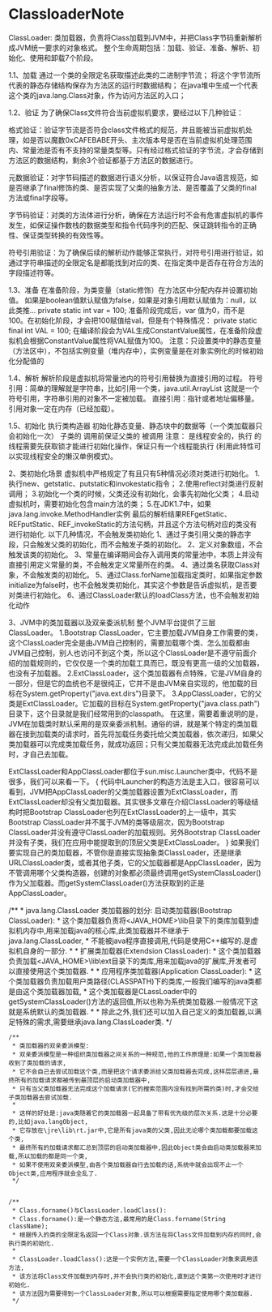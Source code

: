 
# ClassloaderNote

ClassLoader: 类加载器，负责将Class加载到JVM中，并把Class字节码重新解析成JVM统一要求的对象格式。
整个生命周期包括：加载、验证、准备、解析、初始化、使用和卸载7个阶段。

1.1、加载
通过一个类的全限定名获取描述此类的二进制字节流；
将这个字节流所代表的静态存储结构保存为方法区的运行时数据结构；
在java堆中生成一个代表这个类的java.lang.Class对象，作为访问方法区的入口；

1.2、验证
为了确保Class文件符合当前虚拟机要求，要经过以下几种验证：

格式验证：验证字节流是否符合class文件格式的规范，并且能被当前虚拟机处理，如是否以魔数0xCAFEBABE开头、主次版本号是否在当前虚拟机处理范围内、常量池是否有不支持的常量类型等。只有经过格式验证的字节流，才会存储到方法区的数据结构，剩余3个验证都基于方法区的数据进行。

元数据验证：对字节码描述的数据进行语义分析，以保证符合Java语言规范，如是否继承了final修饰的类、是否实现了父类的抽象方法、是否覆盖了父类的final方法或final字段等。

字节码验证：对类的方法体进行分析，确保在方法运行时不会有危害虚拟机的事件发生，如保证操作数栈的数据类型和指令代码序列的匹配、保证跳转指令的正确性、保证类型转换的有效性等。

符号引用验证：为了确保后续的解析动作能够正常执行，对符号引用进行验证，如通过字符串描述的全限定名是都能找到对应的类、在指定类中是否存在符合方法的字段描述符等。

1.3、准备
在准备阶段，为类变量（static修饰）在方法区中分配内存并设置初始值。
如果是boolean值默认赋值为false，如果是对象引用默认赋值为：null，以此类推...
private static int var = 100;
准备阶段完成后，var 值为0，而不是100。在初始化阶段，才会把100赋值给val，但是有个特殊情况：
private static final int VAL = 100;
在编译阶段会为VAL生成ConstantValue属性，在准备阶段虚拟机会根据ConstantValue属性将VAL赋值为100。
注意：只设置类中的静态变量（方法区中），不包括实例变量（堆内存中），实例变量是在对象实例化的时候初始化分配值的

1.4、解析
解析阶段是虚拟机将常量池内的符号引用替换为直接引用的过程。
符号引用：简单的理解就是字符串，比如引用一个类，java.util.ArrayList 这就是一个符号引用，字符串引用的对象不一定被加载。
直接引用：指针或者地址偏移量。引用对象一定在内存（已经加载）。

1.5、初始化
执行类构造器 <clinit>
初始化静态变量、静态块中的数据等（一个类加载器只会初始化一次）
子类的 <clinit>调用前保证父类的 <clinit>被调用
注意： <clinit>是线程安全的，执行 <clinit>的线程需要先获取锁才能进行初始化操作，保证只有一个线程能执行 <clinit>(利用此特性可以实现线程安全的懒汉单例模式)。

2、类初始化场景
虚拟机中严格规定了有且只有5种情况必须对类进行初始化。
	1.执行new、getstatic、putstatic和invokestatic指令；
	2.使用reflect对类进行反射调用；
	3.初始化一个类的时候，父类还没有初始化，会事先初始化父类；
	4.启动虚拟机时，需要初始化包含main方法的类；
	5.在JDK1.7中，如果java.lang.invoke.MethodHandler实例
	最后的解析结果REFgetStatic、REFputStatic、REF_invokeStatic的方法句柄，并且这个方法句柄对应的类没有进行初始化.
以下几种情况，不会触发类初始化
1、通过子类引用父类的静态字段，只会触发父类的初始化，而不会触发子类的初始化。
2、定义对象数组，不会触发该类的初始化。
3、常量在编译期间会存入调用类的常量池中，本质上并没有直接引用定义常量的类，不会触发定义常量所在的类。
4、通过类名获取Class对象，不会触发类的初始化。
5、通过Class.forName加载指定类时，如果指定参数initialize为false时，也不会触发类初始化，其实这个参数是告诉虚拟机，是否要对类进行初始化。
6、通过ClassLoader默认的loadClass方法，也不会触发初始化动作

3、JVM中的类加载器以及双亲委派机制
整个JVM平台提供了三层ClassLoader。
	1.Bootstrap ClassLoader，它主要加载JVM自身工作需要的类，这个ClassLoader完全是由JVM自己控制的，需要加载哪个类、怎么加载都由JVM自己控制，别人也访问不到这个类，所以这个ClassLoader是不遵守前面介绍的加载规则的，它仅仅是一个类的加载工具而已，既没有更高一级的父加载器，也没有子加载器。
	2.ExtClassLoader，这个类加载器有点特殊，它是JVM自身的一部分，但是它的血统也不是很纯正，它并不是由JVM亲自实现的，他加载的目标在System.getProperty("java.ext.dirs")目录下。
	3.AppClassLoader，它的父类是ExtClassLoader。它加载的目标在System.getProperty("java.class.path")目录下，这个目录就是我们经常用到的classpath。
	在这里，需要着重说明的是，JVM在加载类时默认采用的是双亲委派机制。通俗的讲，就是某个特定的类加载器在接到加载类的请求时，首先将加载任务委托给父类加载器，依次递归，如果父类加载器可以完成类加载任务，就成功返回；只有父类加载器无法完成此加载任务时，才自己去加载。

ExtClassLoader和AppClassLoader都位于sun.misc.Launcher类中，代码不是很多，我们可以来看一下。
{
	代码中Launcher的构造方法是主入口，很容易可以看到，JVM把AppClassLoader的父类加载器设置为ExtClassLoader，而ExtClassLoader却没有父类加载器。其实很多文章在介绍ClassLoader的等级结构时把Bootstrap ClassLoader也列在ExtClassLoader的上一级中，其实Bootstrap ClassLoader并不属于JVM的类等级层次，因为Bootstrap ClassLoader并没有遵守ClassLoader的加载规则。另外Bootstrap ClassLoader并没有子类，我们在应用中能提取到的顶层父类是ExtClassLoader。
}
如果我们要实现自己的类加载器，不管你是直接实现抽象类ClassLoader，还是继承URLClassLoader类，或者其他子类，它的父加载器都是AppClassLoader，因为不管调用哪个父类构造器，创建的对象都必须最终调用getSystemClassLoader()作为父加载器。而getSystemClassLoader()方法获取到的正是AppClassLoader。


/**
	 * java.lang.ClassLoader 类加载器的划分: 启动类加载器(Bootstrap ClassLoader):
	 * 这个类加载器负责将<JAVA_HOME>\lib目录下的类库加载到虚拟机内存中,用来加载java的核心库,此类加载器并不继承于java.lang.ClassLoader,
	 * 不能被java程序直接调用,代码是使用C++编写的.是虚拟机自身的一部分.
	 * 
	 * 扩展类加载器(Extendsion ClassLoader):
	 * 这个类加载器负责加载<JAVA_HOME>\lib\ext目录下的类库,用来加载java的扩展库,开发者可以直接使用这个类加载器.
	 * 
	 * 应用程序类加载器(Application ClassLoader):
	 * 这个类加载器负责加载用户类路径(CLASSPATH)下的类库,一般我们编写的java类都是由这个类加载器加载,
	 * 这个类加载器是CLassLoader中的getSystemClassLoader()方法的返回值,所以也称为系统类加载器.一般情况下这就是系统默认的类加载器.
	 * 
	 * 除此之外,我们还可以加入自己定义的类加载器,以满足特殊的需求,需要继承java.lang.ClassLoader类.
	 */
	
	/**
	 * 类加载器的双亲委派模型:
	 * 双亲委派模型是一种组织类加载器之间关系的一种规范,他的工作原理是:如果一个类加载器收到了类加载的请求,
	 * 它不会自己去尝试加载这个类,而是把这个请求委派给父类加载器去完成,这样层层递进,最终所有的加载请求都被传到最顶层的启动类加载器中,
	 * 只有当父类加载器无法完成这个加载请求(它的搜索范围内没有找到所需的类)时,才会交给子类加载器去尝试加载.
	 * 
	 * 这样的好处是:java类随着它的类加载器一起具备了带有优先级的层次关系.这是十分必要的,比如java.langObject,
	 * 它存放在\jre\lib\rt.jar中,它是所有java类的父类,因此无论哪个类加载都要加载这个类,
	 * 最终所有的加载请求都汇总到顶层的启动类加载器中,因此Object类会由启动类加载器来加载,所以加载的都是同一个类,
	 * 如果不使用双亲委派模型,由各个类加载器自行去加载的话,系统中就会出现不止一个Object类,应用程序就会全乱了.
	 */
	
	
	/**
	 * Class.forname()与ClassLoader.loadClass():
	 * Class.forname():是一个静态方法,最常用的是Class.forname(String className);
	 * 根据传入的类的全限定名返回一个Class对象.该方法在将Class文件加载到内存的同时,会执行类的初始化.
	 * 
	 * ClassLoader.loadClass():这是一个实例方法,需要一个ClassLoader对象来调用该方法,
	 * 该方法将Class文件加载到内存时,并不会执行类的初始化,直到这个类第一次使用时才进行初始化.
	 * 该方法因为需要得到一个ClassLoader对象,所以可以根据需要指定使用哪个类加载器.
	 */
	
